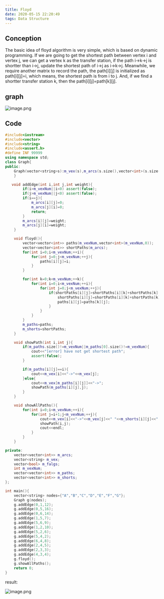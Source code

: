 ```yaml
---
title: Floyd
date: 2020-05-15 22:20:49
tags: Data Structure
---
```

## Conception
The basic idea of floyd algorithm is very simple, which is based on dynamic programming. If we are going to get the shortest path between vertex i and vertex j, we can get a vertex k as the transfer station, if the path i->k->j is shortter than i->j, update the shortest path of i->j as i->k->j. Meanwhile, we require another matrix to record the path, the path[i][j] is initialized as path[i][j]=i, which means, the shortest path is from i to j. And, if we find a shortter transfer station k, then the path[i][j]=path[k][j].
## graph
![image.png](https://upload-images.jianshu.io/upload_images/13348038-94dd3a728fb581f0.png?imageMogr2/auto-orient/strip%7CimageView2/2/w/1240)

## Code
```cpp
#include<iostream>
#include<vector>
#include<string>
#include<assert.h>
#define INF 99999
using namespace std;
class Graph{
public:
    Graph(vector<string>s):m_vex(s),m_arcs(s.size(),vector<int>(s.size(),INF)),m_falgs(s.size()),m_vexNum(s.size()){
    }

   void addEdge(int i,int j,int weight){
        if(i>m_vexNum||i<0) assert(false);
        if(j>m_vexNum||j<0) assert(false);
        if(i==j){
            m_arcs[i][j]=0;
            m_arcs[j][i]=0;
            return;
        }
        m_arcs[i][j]=weight;
        m_arcs[j][i]=weight;
    }

    void floyd(){
        vector<vector<int>> paths(m_vexNum,vector<int>(m_vexNum,0));
        vector<vector<int>> shortPaths(m_arcs);
        for(int i=0;i<m_vexNum;++i){
            for(int j=0;j<m_vexNum;++j){
                paths[i][j]=i;
            }
        }

        for(int k=0;k<m_vexNum;++k){
            for(int i=0;i<m_vexNum;++i){
                for(int j=0;j<m_vexNum;++j){
                    if(shortPaths[i][j]>shortPaths[i][k]+shortPaths[k][j]){
                        shortPaths[i][j]=shortPaths[i][k]+shortPaths[k][j];
                        paths[i][j]=paths[k][j];
                    }
                }
            }
        }
        m_paths=paths;
        m_shorts=shortPaths;
    }

    void showPath(int i,int j){
        if(m_paths.size()!=m_vexNum||m_paths[0].size()!=m_vexNum){
            cout<<"[error] have not get shortest path";
            assert(false);
        }

        if(m_paths[i][j]==i){
            cout<<m_vex[i]<<"->"<<m_vex[j];
        }else{
            cout<<m_vex[m_paths[i][j]]<<"->";
            showPath(m_paths[i][j],j);
        }
    }

    void showAllPaths(){
        for(int i=0;i<m_vexNum;++i){
            for(int j=i+1;j<m_vexNum;++j){
                cout<<m_vex[i]<<"->"<<m_vex[j]<<" "<<m_shorts[i][j]<<" shortest path is: ";
                showPath(i,j);
                cout<<endl;
            }
        }
    }

private:
    vector<vector<int>> m_arcs;
    vector<string> m_vex;
    vector<bool> m_falgs;
    int m_vexNum;
    vector<vector<int>> m_paths;
    vector<vector<int>> m_shorts;
};

int main(){
    vector<string> nodes={"A","B","C","D","E","F","G"};
    Graph g(nodes);
    g.addEdge(0,1,12);
    g.addEdge(0,5,16);
    g.addEdge(0,6,14);
    g.addEdge(1,5,7);
    g.addEdge(5,6,9);
    g.addEdge(1,2,10);
    g.addEdge(5,2,6);
    g.addEdge(5,4,2);
    g.addEdge(6,4,8);
    g.addEdge(2,4,5);
    g.addEdge(2,3,3);
    g.addEdge(4,3,4);
    g.floyd();
    g.showAllPaths();
    return 0;
}
```
result:

![image.png](https://upload-images.jianshu.io/upload_images/13348038-35ea8f98e47273d1.png?imageMogr2/auto-orient/strip%7CimageView2/2/w/1240)


